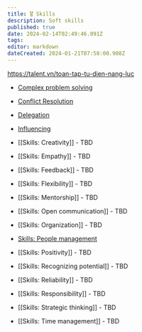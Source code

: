 ```yaml
---
title: 🎖️ Skills
description: Soft skills
published: true
date: 2024-02-14T02:49:46.091Z
tags: 
editor: markdown
dateCreated: 2024-01-21T07:58:00.908Z
---
```



https://talent.vn/toan-tap-tu-dien-nang-luc

- [Complex problem solving](/skills/complex-problem-solving)
- [Conflict Resolution](/skills/conflict-resolution)
- [Delegation](/skills/delegation)
- [Influencing](/skills/influencing)

- [[Skills: Creativity]] - TBD
- [[Skills: Empathy]] - TBD
- [[Skills: Feedback]] - TBD
- [[Skills: Flexibility]] - TBD
- [[Skills: Mentorship]] - TBD
- [[Skills: Open communication]] - TBD
- [[Skills: Organization]] - TBD
- [Skills: People management](/skills/people-management)
- [[Skills: Positivity]] - TBD
- [[Skills: Recognizing potential]] - TBD
- [[Skills: Reliability]] - TBD
- [[Skills: Responsibility]] - TBD
- [[Skills: Strategic thinking]] - TBD
- [[Skills: Time management]] - TBD